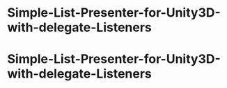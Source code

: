 # Simple-List-Presenter-for-Unity3D-with-delegate-Listeners
# Simple-List-Presenter-for-Unity3D-with-delegate-Listeners
